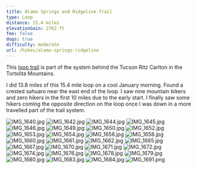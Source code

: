 ```yaml
---
title: Alamo Springs and Ridgeline Trail
type: Loop
distance: 15.4 miles
elevationGain: 2762 ft
fee: false
dogs: true
difficulty: moderate
url: /hikes/alamo-springs-ridgeline
---
```


This [loop trail](https://www.alltrails.com/trail/us/arizona/wild-mustang-to-wild-burro-to-ridgeline-to-alamo-springs) is part of the system behind the Tucson Ritz Carlton in the Tortolita Mountains.

I did 13.8 miles of this 15.4 mile loop on a cool January morning. Found a crested sahuaro near the east end of the loop. I saw nine mountain bikers and zero hikers in the first 10 miles due to the early start. I finally saw some hikers coming the opposite direction on the loop once I was down in a more travelled part of the trail system.

<div class="grid grid-cols-3">

![IMG_1640.jpg](https://imagedelivery.net/jUwSKjsiLWz8U8lfkVW6uQ/079fa800-c0b1-4613-d9db-037a64fc5c00/330width)
![IMG_1642.jpg](https://imagedelivery.net/jUwSKjsiLWz8U8lfkVW6uQ/ea2dc464-4b4f-42d2-965f-230af8722600/330width)
![IMG_1644.jpg](https://imagedelivery.net/jUwSKjsiLWz8U8lfkVW6uQ/0f3c490e-5261-4dc3-a9e2-7c51b1779400/330width)
![IMG_1645.jpg](https://imagedelivery.net/jUwSKjsiLWz8U8lfkVW6uQ/3a7d36ac-fedc-4910-bdcb-5cb74b6d8500/330width)
![IMG_1646.jpg](https://imagedelivery.net/jUwSKjsiLWz8U8lfkVW6uQ/320ec139-dcd8-4d31-fef4-503f8e66df00/330width)
![IMG_1649.jpg](https://imagedelivery.net/jUwSKjsiLWz8U8lfkVW6uQ/c74a5efc-32fb-4508-76d4-a55821842300/330width)
![IMG_1650.jpg](https://imagedelivery.net/jUwSKjsiLWz8U8lfkVW6uQ/1abd89a2-3cb1-4494-01dd-a10e5f1ef100/330width)
![IMG_1652.jpg](https://imagedelivery.net/jUwSKjsiLWz8U8lfkVW6uQ/8e9428b7-ce95-4cd1-de63-fc18ae373b00/330width)
![IMG_1653.jpg](https://imagedelivery.net/jUwSKjsiLWz8U8lfkVW6uQ/f4f565cf-7f1b-4ce3-ebdc-bdee07600000/330width)
![IMG_1654.jpg](https://imagedelivery.net/jUwSKjsiLWz8U8lfkVW6uQ/83890b70-f566-4c41-a3e7-a7a063e53500/330width)
![IMG_1656.jpg](https://imagedelivery.net/jUwSKjsiLWz8U8lfkVW6uQ/d790ce1d-9bca-4922-1e29-8e7e150cb100/330width)
![IMG_1658.jpg](https://imagedelivery.net/jUwSKjsiLWz8U8lfkVW6uQ/d067df62-0d69-43d2-3b66-083790f4c500/330width)
![IMG_1660.jpg](https://imagedelivery.net/jUwSKjsiLWz8U8lfkVW6uQ/a47d2893-b9a2-4f0e-e3ad-3eb66ea23d00/330width)
![IMG_1661.jpg](https://imagedelivery.net/jUwSKjsiLWz8U8lfkVW6uQ/c09514c4-164b-4979-359b-a5092c7e1e00/330width)
![IMG_1662.jpg](https://imagedelivery.net/jUwSKjsiLWz8U8lfkVW6uQ/76c5769a-3910-4403-9361-9b704ef32000/330width)
![IMG_1665.jpg](https://imagedelivery.net/jUwSKjsiLWz8U8lfkVW6uQ/e5a553cb-a548-43b9-6488-815b62f5b700/330width)
![IMG_1667.jpg](https://imagedelivery.net/jUwSKjsiLWz8U8lfkVW6uQ/82e9bf4b-0f27-4b70-0392-1387ecb4c600/330width)
![IMG_1670.jpg](https://imagedelivery.net/jUwSKjsiLWz8U8lfkVW6uQ/64571cba-fe41-474b-442d-68a6bedb5c00/330width)
![IMG_1671.jpg](https://imagedelivery.net/jUwSKjsiLWz8U8lfkVW6uQ/07cd4895-a430-434f-809b-a144696f3400/330width)
![IMG_1672.jpg](https://imagedelivery.net/jUwSKjsiLWz8U8lfkVW6uQ/a52332ba-cba5-43ae-9a50-36421a5e8d00/330width)
![IMG_1674.jpg](https://imagedelivery.net/jUwSKjsiLWz8U8lfkVW6uQ/cb8660c3-b7b4-43ff-62fd-64c8d4a20900/330width)
![IMG_1676.jpg](https://imagedelivery.net/jUwSKjsiLWz8U8lfkVW6uQ/a8ee984a-6e79-4901-d527-7c33709f7800/330width)
![IMG_1678.jpg](https://imagedelivery.net/jUwSKjsiLWz8U8lfkVW6uQ/66599d86-7e69-4327-1f35-113d0577e800/330width)
![IMG_1679.jpg](https://imagedelivery.net/jUwSKjsiLWz8U8lfkVW6uQ/7abc39bb-bc68-4b75-a91e-8faed6205e00/330width)
![IMG_1680.jpg](https://imagedelivery.net/jUwSKjsiLWz8U8lfkVW6uQ/cb3d8265-871b-42be-cc99-0525ed388500/330width)
![IMG_1683.jpg](https://imagedelivery.net/jUwSKjsiLWz8U8lfkVW6uQ/c2e3f79a-3bf8-4a9e-f968-4be5d3a1a400/330width)
![IMG_1684.jpg](https://imagedelivery.net/jUwSKjsiLWz8U8lfkVW6uQ/5a76e514-4ce0-48e7-d776-980b44440100/330width)
![IMG_1691.png](https://imagedelivery.net/jUwSKjsiLWz8U8lfkVW6uQ/02605ccc-107a-402e-a0a5-57151747b800/330width)

</div>
